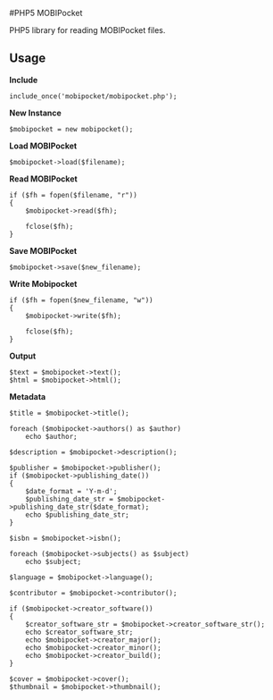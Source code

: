 #PHP5 MOBIPocket

PHP5 library for reading MOBIPocket files.

## Usage

**Include**

    include_once('mobipocket/mobipocket.php');
    
**New Instance**

    $mobipocket = new mobipocket();
    
**Load MOBIPocket**

    $mobipocket->load($filename);
    
**Read MOBIPocket**

    if ($fh = fopen($filename, "r"))
    {
        $mobipocket->read($fh);

        fclose($fh);
    }

**Save MOBIPocket**

    $mobipocket->save($new_filename);
    
**Write Mobipocket**

    if ($fh = fopen($new_filename, "w"))
    {
        $mobipocket->write($fh);
        
        fclose($fh);
    }
    
**Output**

    $text = $mobipocket->text();
    $html = $mobipocket->html();
    
**Metadata**

    $title = $mobipocket->title();
    
    foreach ($mobipocket->authors() as $author)
        echo $author;
    
    $description = $mobipocket->description();
    
    $publisher = $mobipocket->publisher();
    if ($mobipocket->publishing_date())
    {
        $date_format = 'Y-m-d';
        $publishing_date_str = $mobipocket->publishing_date_str($date_format);
        echo $publishing_date_str;
    }
    
    $isbn = $mobipocket->isbn();
    
    foreach ($mobipocket->subjects() as $subject)
        echo $subject;
        
    $language = $mobipocket->language();
    
    $contributor = $mobipocket->contributor();
    
    if ($mobipocket->creator_software())
    {
        $creator_software_str = $mobipocket->creator_software_str();
        echo $creator_software_str;
        echo $mobipocket->creator_major();
        echo $mobipocket->creator_minor();
        echo $mobipocket->creator_build();
    }
    
    $cover = $mobipocket->cover();
    $thumbnail = $mobipocket->thumbnail();
    
    
    
